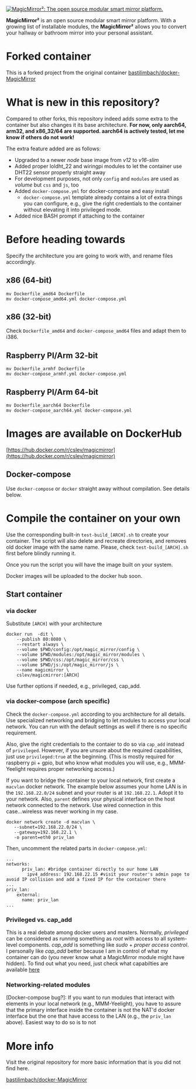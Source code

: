 [![MagicMirror²: The open source modular smart mirror platform. ](https://github.com/MichMich/MagicMirror/raw/master/.github/header.png)](https://github.com/MichMich/MagicMirror)

**MagicMirror²** is an open source modular smart mirror platform. With a growing list of installable modules, the **MagicMirror²** allows you to convert your hallway or bathroom mirror into your personal assistant.

# Forked container
This is a forked project from the original container [bastilimbach/docker-MagicMirror](https://github.com/bastilimbach/docker-MagicMirror)

# What is new in this repository?
Compared to other forks, this repository indeed adds some extra to the container but also changes it its base architecture.
**For now, only aarch64, arm32, and x86_32/64 are supported. aarch64 is actively tested, let me know if others do not work!**

The extra feature added are as follows:
 - Upgraded to a newer *node* base image from *v12* to *v16-slim*
 - Added proper loldht_22 and wiringpi modules to let the container use DHT22 sensor properly straight away
 - For development purposes, not only `config` and `modules` are used as *volume* but `css` and `js`, too
 - Added `docker-compose.yml` for docker-compose and easy install
    - `docker-compose.yml` template already contains a lot of extra things you can configure, e.g., give the right credentials to the container without elevating it into privileged mode.
- Added nice BASH prompt if attaching to the container

# Before heading towards
Specify the architecture you are going to work with, and rename files accordingly.
## x86 (64-bit)
```
mv Dockerfile_amd64 Dockerfile
mv docker-compose_amd64.yml docker-compose.yml
```
## x86 (32-bit)
Check `Dockerfile_amd64` and `docker-compose_amd64` files and adapt them to i386.
## Raspberry PI/Arm 32-bit
```
mv Dockerfile_armhf Dockerfile
mv docker-compose_armhf.yml docker-compose.yml
```
## Raspberry PI/Arm 64-bit
```
mv Dockerfile_aarch64 Dockerfile
mv docker-compose_aarch64.yml docker-compose.yml
```

# Images are available on DockerHub
[https://hub.docker.com/r/cslev/magicmirror](https://hub.docker.com/r/cslev/magicmirror)

## Docker-compose
Use `docker-compose` or `docker` straight away without compilation. See details below.


# Compile the container on your own
Use the corresponding built-in `test-build_[ARCH].sh` to create your container. The script will also delete and recreate directories, and removes old docker image with the same name. Please, check `test-build_[ARCH].sh` first before blindly running it.

Once you run the script you will have the image built on your system.

Docker images will be uploaded to the docker hub soon.


## Start container
### via docker
Substitute `[ARCH]` with your architecture
```
docker run  -dit \
	--publish 80:8080 \
	--restart always \
	--volume $PWD/config:/opt/magic_mirror/config \
	--volume $PWD/modules:/opt/magic_mirror/modules \
	--volume $PWD/css:/opt/magic_mirror/css \
	--volume $PWD/js:/opt/magic_mirror/js \
	--name magicmirror \
	cslev/magicmirror:[ARCH]
```
Use further options if needed, e.g., privileged, cap_add.

### via docker-compose (arch specific)
Check the `docker-compose.yml` according to you architecture for all details. 
Use specialized networking and bridging to let modules to access your local network.
You can run with the default settings as well if there is no specific requirement. 

Also, give the right credentials to the contaier to do so via `cap_add` instead of `privileged`. However, if you are unsure about the required capabilities, just use `privileged:true` at the beginning. 
(This is mostly required for raspberry pi + gpio, but who know what modules you will use, e.g., MMM-Yeelight requires proper networking access.)

If you want to bridge the container to your local network, first create a `macvlan` docker network. The example below assumes your home LAN is in the `192.168.22.0/24` subnet and your router is at `192.168.22.1`. Adopt it to your network. Also, `parent` defines your physical interface on the host network connected to the network. Use wired connection in this case...wireless was never working in my case.
```
docker network create -d macvlan \
   --subnet=192.168.22.0/24 \
   --gateway=192.168.22.1 \
   -o parent=eth0 priv_lan
```

Then, uncomment the related parts in `docker-compose.yml`:
```
...
networks:
      priv_lan: #bridge container directly to our home LAN
        ipv4_address: 192.168.22.15 #visit your router's admin page to avoid IP collision and add a fixed IP for the container there
...
priv_lan:
    external:
      name: priv_lan
...
```

### Privileged vs. cap_add
This is a real debate among docker users and masters. Normally, *privileged* can be considered as running something as *root* with access to all system-level components. *cap_add* is something like *sudo* + *proper access control*. I personally like *cap_add* better because I am in control of what my container can do (you never know what a MagicMirror module might have hidden). To find out what you need, just check what capabilties are available [here](https://docs.docker.com/engine/reference/run/)

### Networking-related modules
[Docker-compose bug?]: If you want to run modules that interact with elements in your local network (e.g., MMM-Yeelight), you have to assure that the primary interface inside the container is not the NAT'd docker interface but the one that have access to the LAN (e.g., the `priv_lan` above).
Easiest way to do so is to not 

# More info
Visit the original repository for more basic information that is you did not find here.

[bastilimbach/docker-MagicMirror](https://github.com/bastilimbach/docker-MagicMirror)
